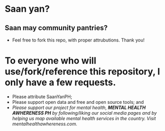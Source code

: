# Saan yan?
## Saan may community pantries?
- Feel free to fork this repo, with proper attrubutions. Thank you!

# To everyone who will use/fork/reference this repository, I only have a few requests.
  - Please attribute SaanYanPH;
  - Please support open data and free and open source tools; and
  - *Please support our project for mental health, ***MENTAL HEALTH AWHERENESS PH*** by following/liking our social media pages and by helping us map available mental health services in the country. Visit mentalhealthawhereness.com.*
